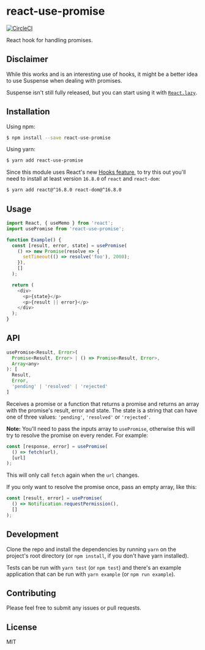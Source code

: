 # react-use-promise

[![CircleCI](https://circleci.com/gh/bsonntag/react-use-promise.svg?style=svg)](https://circleci.com/gh/bsonntag/react-use-promise)

React hook for handling promises.

## Disclaimer

While this works and is an interesting use of hooks,
it might be a better idea to use Suspense when dealing with promises.

Suspense isn't still fully released, but you can start using it with
[`React.lazy`](https://reactjs.org/docs/code-splitting.html#suspense).

## Installation

Using npm:

```sh
$ npm install --save react-use-promise
```

Using yarn:

```sh
$ yarn add react-use-promise
```

Since this module uses React's new [Hooks feature](https://reactjs.org/docs/hooks-intro.html),
to try this out you'll need to install at least version `16.8.0`
of `react` and `react-dom`:

```sh
$ yarn add react@^16.8.0 react-dom@^16.8.0
```

## Usage

```js
import React, { useMemo } from 'react';
import usePromise from 'react-use-promise';

function Example() {
  const [result, error, state] = usePromise(
    () => new Promise(resolve => {
      setTimeout(() => resolve('foo'), 2000);
    }),
    []
  );

  return (
    <div>
      <p>{state}</p>
      <p>{result || error}</p>
    </div>
  );
}
```

## API

```js
usePromise<Result, Error>(
  Promise<Result, Error> | () => Promise<Result, Error>,
  Array<any>
): [
  Result,
  Error,
  'pending' | 'resolved' | 'rejected'
]
```

Receives a promise or a function that returns a promise and returns an array
with the promise's result, error and state. The state is a string that can
have one of three values: `'pending'`, `'resolved'` or `'rejected'`.

**Note:** You'll need to pass the inputs array to `usePromise`, otherwise
this will try to resolve the promise on every render. For example:

```js
const [response, error] = usePromise(
  () => fetch(url),
  [url]
);
```

This will only call `fetch` again when the `url` changes.

If you only want to resolve the promise once, pass an empty array, like this:

```js
const [result, error] = usePromise(
  () => Notification.requestPermission(),
  []
);
```

## Development

Clone the repo and install the dependencies by running `yarn` on the project's
root directory (or `npm install`, if you don't have yarn installed).

Tests can be run with `yarn test` (or `npm test`) and there's an example
application that can be run with `yarn example` (or `npm run example`).

## Contributing

Please feel free to submit any issues or pull requests.

## License

MIT
